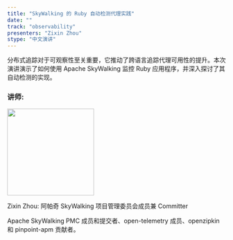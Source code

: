 ```yaml
---
title: "SkyWalking 的 Ruby 自动检测代理实践"
date: ""
track: "observability"
presenters: "Zixin Zhou"
stype: "中文演讲"
---
```


分布式追踪对于可观察性至关重要，它推动了跨语言追踪代理可用性的提升。本次演讲演示了如何使用 Apache SkyWalking 监控 Ruby 应用程序，并深入探讨了其自动检测的实现。

### 讲师:

<img src="https://sessionize.com/image/e804-400o400o1-S7uzJdBLwNehbXvexSNvbV.jpg" width="200" /><br/>

Zixin Zhou: 阿帕奇 SkyWalking 项目管理委员会成员兼 Committer

Apache SkyWalking PMC 成员和提交者、open-telemetry 成员、openzipkin 和 pinpoint-apm 贡献者。